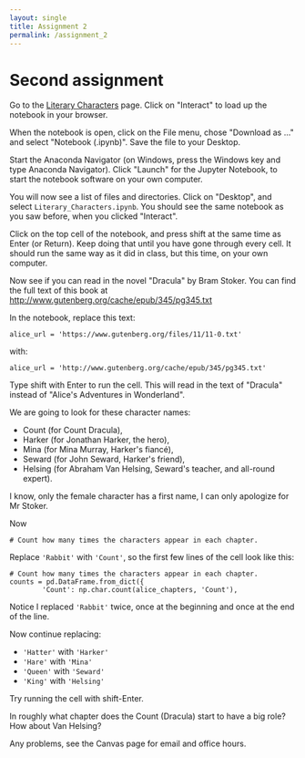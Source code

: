 ```yaml
---
layout: single
title: Assignment 2
permalink: /assignment_2
---
```


# Second assignment

Go to the [Literary Characters](_chapters/01/3/1/Literary_Characters)
page. Click on "Interact" to load up the notebook in your browser.

When the notebook is open, click on the File menu, chose "Download as ..." and
select "Notebook (.ipynb)".  Save the file to your Desktop.

Start the Anaconda Navigator (on Windows, press the Windows key and type
Anaconda Navigator).  Click "Launch" for the Jupyter Notebook, to start the
notebook software on your own computer.

You will now see a list of files and directories.  Click on "Desktop", and
select `Literary_Characters.ipynb`.  You should see the same notebook as you
saw before, when you clicked "Interact".

Click on the top cell of the notebook, and press shift at the same time as Enter (or Return).  Keep doing that until you have gone through every cell.  It should run the same way as it did in class, but this time, on your own computer.

Now see if you can read in the novel "Dracula" by Bram Stoker.  You can find
the full text of this book at
<http://www.gutenberg.org/cache/epub/345/pg345.txt>

In the notebook, replace this text:

```{python}
alice_url = 'https://www.gutenberg.org/files/11/11-0.txt'
```

with:

```{python}
alice_url = 'http://www.gutenberg.org/cache/epub/345/pg345.txt'
```

Type shift with Enter to run the cell.  This will read in the text of
"Dracula" instead of "Alice's Adventures in Wonderland".

We are going to look for these character names:

* Count (for Count Dracula),
* Harker (for Jonathan Harker, the hero),
* Mina (for Mina Murray, Harker's fiancé),
* Seward (for John Seward, Harker's friend),
* Helsing (for Abraham Van Helsing, Seward's teacher, and all-round expert).

I know, only the female character has a first name, I can only apologize for
Mr Stoker.

Now

```{python}
# Count how many times the characters appear in each chapter.
```

Replace `'Rabbit'` with `'Count'`, so the first few lines of the cell look like
this:

```{python}
# Count how many times the characters appear in each chapter.
counts = pd.DataFrame.from_dict({
        'Count': np.char.count(alice_chapters, 'Count'),
```

Notice I replaced `'Rabbit'` twice, once at the beginning and once at the end
of the line.

Now continue replacing:

* `'Hatter'` with `'Harker'`
* `'Hare'` with `'Mina'`
* `'Queen'` with `'Seward'`
* `'King'` with `'Helsing'`

Try running the cell with shift-Enter.

In roughly what chapter does the Count (Dracula) start to have a big role?
How about Van Helsing?

Any problems, see the Canvas page for email and office hours.

